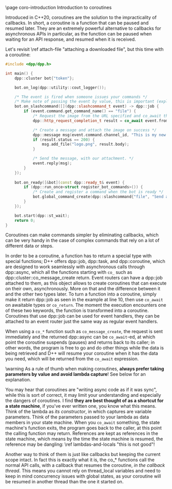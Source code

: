 \page coro-introduction Introduction to coroutines

Introduced in C++20, coroutines are the solution to the impracticality of callbacks. In short, a coroutine is a function that can be paused and resumed later. They are an extremely powerful alternative to callbacks for asynchronous APIs in particular, as the function can be paused when waiting for an API response, and resumed when it is received.

Let's revisit \ref attach-file "attaching a downloaded file", but this time with a coroutine:


~~~~~~~~~~~~~~~cpp
#include <dpp/dpp.h>

int main() {
	dpp::cluster bot{"token"};

	bot.on_log(dpp::utility::cout_logger());

	/* The event is fired when someone issues your commands */
	/* Make note of passing the event by value, this is important (explained below) */
	bot.on_slashcommand([](dpp::slashcommand_t event) -> dpp::job {
		if (event.command.get_command_name() == "file") {
			/* Request the image from the URL specified and co_await the response */
			dpp::http_request_completion_t result = co_await event.from->creator->co_request("https://dpp.dev/DPP-Logo.png", dpp::m_get);

			/* Create a message and attach the image on success */
			dpp::message msg(event.command.channel_id, "This is my new attachment:");
			if (result.status == 200) {
				msg.add_file("logo.png", result.body);
			}

			/* Send the message, with our attachment. */
			event.reply(msg);
		}
	});
 
	bot.on_ready([&bot](const dpp::ready_t& event) {
		if (dpp::run_once<struct register_bot_commands>()) {
			/* Create and register a command when the bot is ready */
			bot.global_command_create(dpp::slashcommand{"file", "Send a message with an image attached from the internet!", bot.me.id});
		}
	});

	bot.start(dpp::st_wait);
	return 0;
}
~~~~~~~~~~~~~~~


Coroutines can make commands simpler by eliminating callbacks, which can be very handy in the case of complex commands that rely on a lot of different data or steps.

In order to be a coroutine, a function has to return a special type with special functions; D++ offers dpp::job, dpp::task, and dpp::coroutine, which are designed to work seamlessly with asynchronous calls through dpp::async, which all the functions starting with `co_` such as dpp::cluster::co_message_create return. Event routers can have a dpp::job attached to them, as this object allows to create coroutines that can execute on their own, asynchronously. More on that and the difference between it and the other two types later. To turn a function into a coroutine, simply make it return dpp::job as seen in the example at line 10, then use `co_await` on awaitable types or `co_return`. The moment the execution encounters one of these two keywords, the function is transformed into a coroutine. Coroutines that use dpp::job can be used for event handlers, they can be attached to an event router just the same way as regular event handlers.

When using a `co_*` function such as `co_message_create`, the request is sent immediately and the returned dpp::async can be `co_await`-ed, at which point the coroutine suspends (pauses) and returns back to its caller; in other words, the program is free to go and do other things while the data is being retrieved and D++ will resume your coroutine when it has the data you need, which will be returned from the `co_await` expression.

\warning As a rule of thumb when making coroutines, **always prefer taking parameters by value and avoid lambda capture**! See below for an explanation.

You may hear that coroutines are "writing async code as if it was sync", while this is sort of correct, it may limit your understanding and especially the dangers of coroutines. I find **they are best thought of as a shortcut for a state machine**, if you've ever written one, you know what this means. Think of the lambda as *its constructor*, in which captures are variable parameters. Think of the parameters passed to your lambda as data members in your state machine. When you `co_await` something, the state machine's function exits, the program goes back to the caller, at this point the calling function may return. References are kept as references in the state machine, which means by the time the state machine is resumed, the reference may be dangling: \ref lambdas-and-locals "this is not good"!

Another way to think of them is just like callbacks but keeping the current scope intact. In fact this is exactly what it is, the co_* functions call the normal API calls, with a callback that resumes the coroutine, *in the callback thread*. This means you cannot rely on thread_local variables and need to keep in mind concurrency issues with global states, as your coroutine will be resumed in another thread than the one it started on.

